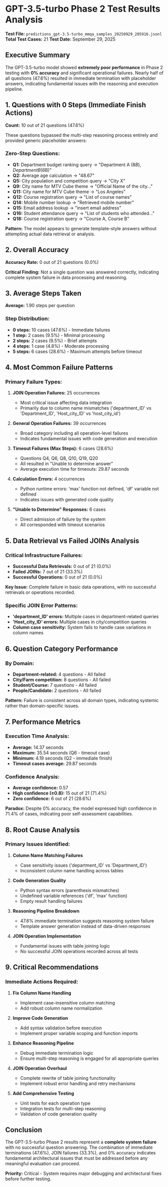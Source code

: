 # GPT-3.5-turbo Phase 2 Test Results Analysis

**Test File:** `predictions_gpt-3.5-turbo_mmqa_samples_20250929_205916.jsonl`
**Total Test Cases:** 21
**Test Date:** September 29, 2025

## Executive Summary

The GPT-3.5-turbo model showed **extremely poor performance** in Phase 2 testing with **0% accuracy** and significant operational failures. Nearly half of all questions (47.6%) resulted in immediate termination with placeholder answers, indicating fundamental issues with the reasoning and execution pipeline.

## 1. Questions with 0 Steps (Immediate Finish Actions)

**Count:** 10 out of 21 questions (47.6%)

These questions bypassed the multi-step reasoning process entirely and provided generic placeholder answers:

### Zero-Step Questions:
- **Q1:** Department budget ranking query → "Department A ($8B), Department B ($6B)"
- **Q2:** Average age calculation → "48.67"
- **Q5:** City population and competition query → "City X"
- **Q9:** City name for MTV Cube theme → "Official Name of the city..."
- **Q11:** City name for MTV Cube theme → "Los Angeles"
- **Q12:** Course registration query → "List of course names"
- **Q14:** Mobile number lookup → "Retrieved mobile number"
- **Q15:** Email address lookup → "insert email address"
- **Q16:** Student attendance query → "List of students who attended..."
- **Q18:** Course registration query → "Course A, Course B"

**Pattern:** The model appears to generate template-style answers without attempting actual data retrieval or analysis.

## 2. Overall Accuracy

**Accuracy Rate:** 0 out of 21 questions (0.0%)

**Critical Finding:** Not a single question was answered correctly, indicating complete system failure in data processing and reasoning.

## 3. Average Steps Taken

**Average:** 1.90 steps per question

### Step Distribution:
- **0 steps:** 10 cases (47.6%) - Immediate failures
- **1 step:** 2 cases (9.5%) - Minimal processing
- **2 steps:** 2 cases (9.5%) - Brief attempts
- **4 steps:** 1 case (4.8%) - Moderate processing
- **5 steps:** 6 cases (28.6%) - Maximum attempts before timeout

## 4. Most Common Failure Patterns

### Primary Failure Types:

1. **JOIN Operation Failures:** 25 occurrences
   - Most critical issue affecting data integration
   - Primarily due to column name mismatches ('department_ID' vs 'Department_ID', 'Host_city_ID' vs 'host_city_id')

2. **General Operation Failures:** 39 occurrences
   - Broad category including all operation-level failures
   - Indicates fundamental issues with code generation and execution

3. **Timeout Failures (Max Steps):** 6 cases (28.6%)
   - Questions Q4, Q6, Q8, Q10, Q19, Q20
   - All resulted in "Unable to determine answer"
   - Average execution time for timeouts: 29.87 seconds

4. **Calculation Errors:** 4 occurrences
   - Python runtime errors: 'max' function not defined, 'df' variable not defined
   - Indicates issues with generated code quality

5. **"Unable to Determine" Responses:** 6 cases
   - Direct admission of failure by the system
   - All corresponded with timeout scenarios

## 5. Data Retrieval vs Failed JOINs Analysis

### Critical Infrastructure Failures:

- **Successful Data Retrievals:** 0 out of 21 (0.0%)
- **Failed JOINs:** 7 out of 21 (33.3%)
- **Successful Operations:** 0 out of 21 (0.0%)

**Key Issue:** Complete failure in basic data operations, with no successful retrievals or operations recorded.

### Specific JOIN Error Patterns:
- **'department_ID' errors:** Multiple cases in department-related queries
- **'Host_city_ID' errors:** Multiple cases in city/competition queries
- **Column case sensitivity:** System fails to handle case variations in column names

## 6. Question Category Performance

### By Domain:
- **Department-related:** 4 questions - All failed
- **City/Farm competition:** 8 questions - All failed
- **Student/Course:** 7 questions - All failed
- **People/Candidate:** 2 questions - All failed

**Pattern:** Failure is consistent across all domain types, indicating systemic rather than domain-specific issues.

## 7. Performance Metrics

### Execution Time Analysis:
- **Average:** 14.37 seconds
- **Maximum:** 35.54 seconds (Q6 - timeout case)
- **Minimum:** 4.19 seconds (Q2 - immediate finish)
- **Timeout cases average:** 29.87 seconds

### Confidence Analysis:
- **Average confidence:** 0.57
- **High confidence (≥0.8):** 15 out of 21 (71.4%)
- **Zero confidence:** 6 out of 21 (28.6%)

**Paradox:** Despite 0% accuracy, the model expressed high confidence in 71.4% of cases, indicating poor self-assessment capabilities.

## 8. Root Cause Analysis

### Primary Issues Identified:

1. **Column Name Matching Failures**
   - Case sensitivity issues ('department_ID' vs 'Department_ID')
   - Inconsistent column name handling across tables

2. **Code Generation Quality**
   - Python syntax errors (parenthesis mismatches)
   - Undefined variable references ('df', 'max' function)
   - Empty result handling failures

3. **Reasoning Pipeline Breakdown**
   - 47.6% immediate termination suggests reasoning system failure
   - Template answer generation instead of data-driven responses

4. **JOIN Operation Implementation**
   - Fundamental issues with table joining logic
   - No successful JOIN operations recorded across all tests

## 9. Critical Recommendations

### Immediate Actions Required:

1. **Fix Column Name Handling**
   - Implement case-insensitive column matching
   - Add robust column name normalization

2. **Improve Code Generation**
   - Add syntax validation before execution
   - Implement proper variable scoping and function imports

3. **Enhance Reasoning Pipeline**
   - Debug immediate termination logic
   - Ensure multi-step reasoning is engaged for all appropriate queries

4. **JOIN Operation Overhaul**
   - Complete rewrite of table joining functionality
   - Implement robust error handling and retry mechanisms

5. **Add Comprehensive Testing**
   - Unit tests for each operation type
   - Integration tests for multi-step reasoning
   - Validation of code generation quality

## Conclusion

The GPT-3.5-turbo Phase 2 results represent a **complete system failure** with no successful question answering. The combination of immediate terminations (47.6%), JOIN failures (33.3%), and 0% accuracy indicates fundamental architectural issues that must be addressed before any meaningful evaluation can proceed.

**Priority:** Critical - System requires major debugging and architectural fixes before further testing.